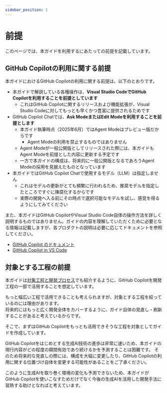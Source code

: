 ```yaml
---
sidebar_position: 1
---
```


# 前提

このページでは、本ガイドを利用するにあたっての前提を記載しています。

## GitHub Copilotの利用に関する前提

本ガイドにおけるGitHub Copilotの利用に関する前提は、以下のとおりです。

- 本ガイドで解説している各種操作は、**Visual Studio CodeでGitHub Copilotを利用することを前提としています**
  - これはGitHub Copilotに関するリリースおよび機能拡張が、Visual Studio Codeに対してもっとも早くかつ豊富に提供されるためです
- GitHub Copilot Chatでは、**Ask ModeまたはEdit Modeを利用することを前提とします**
  - 本ガイド執筆時点（2025年6月）ではAgent Modeはプレビュー版だからです
    - Agent Modeの利用を禁止するものではありません
  - Agent Modeが一般公開版としてリリースされた際には、本ガイドもAgent Modeを前提とした内容に更新する予定です
  - 一方で本ガイドの構成は、将来的に一般公開版となるであろうAgent Modeの採用を見据えたものとなっています
- 本ガイドではGitHub Copilot Chatで使用するモデル（LLM）は指定しません
  - これはモデルの更新がとても頻繁に行われるため、推奨モデルを指定したところですぐに陳腐化するからです
  - 実際の開発へ入る前にその時点で選択可能なモデルを試し、感覚を得るようにしてみてください

また、本ガイドはGitHub CopilotやVisual Studio Code自体の操作方法を詳しく説明するものではありません。ガイドの内容を理解していただくために必要となる情報は記載しますが、各プロダクトの説明は必要に応じてドキュメントを参照してください。

- [GitHub Copilot のドキュメント](https://docs.github.com/ja/copilot)
- [GitHub Copilot in VS Code](https://code.visualstudio.com/docs/copilot/overview)

## 対象とする工程の前提

本ガイドは[対象工程と開発プロセス](../target-process)でも紹介するように、GitHub Copilotを開発工程の一部で活用することを想定しています。

もっと幅広い工程で活用できることも考えられますが、対象とする工程を絞っているのには理由があります。  
将来的にはもっと広く開発全体をカバーするように、ガイド自体の見直し・刷新することがあると考えているからです。

そこで、まずはGitHub Copilotをもっとも活用できそうな工程を対象としてガイドを作成しています。

GitHub Copilotをはじめとする生成AI技術の進歩は非常に速いため、本ガイドの現行内容がどの程度の期間有効であり続けるかを予測することは困難です。
そのため将来的な見直しの際には、構成を大幅に変更したり、GitHub Copilotの利用に関する位置づけ自体を変更する可能性があることをご了承ください。

このように生成AIを取り巻く環境の変化も予測できないため、本ガイドがGitHub Copilotを使いこなすためだけでなく今後の生成AIを活用した開発手法に習熟する助けとなればと考えています。

